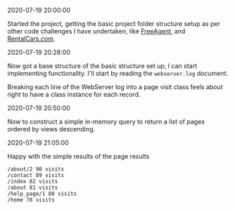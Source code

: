 2020-07-19 20:00:00

Started the project, getting the basic project folder structure setup as per other code challenges I have undertaken, like [FreeAgent](https://github.com/kylewelsby/FreeAgent.co.uk-code-challenge), and [RentalCars.com](https://github.com/kylewelsby/rentalcars.com-code-challenge).

2020-07-19 20:28:00

Now got a base structure of the basic structure set up, I can start implementing functionality.  I'll start by reading the `webserver.log` document. 

Breaking each line of the WebServer log into a page visit class feels about right to have a class instance for each record. 

2020-07-19 20:50:00

Now to construct a simple in-memory query to return a list of pages ordered by views descending. 

2020-07-19 21:05:00

Happy with the simple results of the page results

```
/about/2 90 visits
/contact 89 visits
/index 82 visits
/about 81 visits
/help_page/1 80 visits
/home 78 visits
```